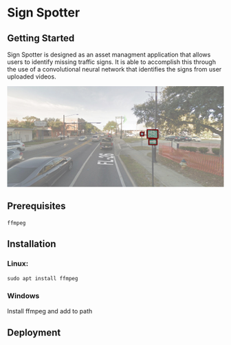 # Sign Spotter

## Getting Started
<p>Sign Spotter is designed as an asset managment application that allows users to identify missing traffic signs. It is able to accomplish this through the use of a convolutional neural network that identifies the signs from user uploaded videos.</p>


![Labeled Sign Picture](./Labeled_Pic.jpg)

## Prerequisites

    ffmpeg

## Installation
### Linux:

    sudo apt install ffmpeg

### Windows
Install ffmpeg and add to path
    

## Deployment